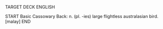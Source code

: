 TARGET DECK
ENGLISH

START
Basic
Cassowary
Back: n. (pl. -ies) large flightless australasian bird. [malay]
END
